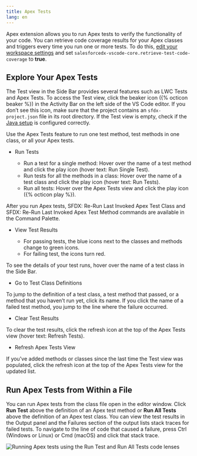 ```yaml
---
title: Apex Tests
lang: en
---
```


Apex extension allows you to run Apex tests to verify the functionality of your code. You can retrieve code coverage results for your Apex classes and triggers every time you run one or more tests. To do this, [edit your workspace settings](https://code.visualstudio.com/docs/getstarted/settings) and set `salesforcedx-vscode-core.retrieve-test-code-coverage` to **true**.

## Explore Your Apex Tests

The Test view in the Side Bar provides several features such as LWC Tests and Apex Tests. To access the Test view, click the beaker icon ({% octicon beaker %}) in the Activity Bar on the left side of the VS Code editor. If you don’t see this icon, make sure that the project contains an `sfdx-project.json` file in its root directory. If the Test view is empty, check if the [Java setup](../getting-started/java-setup) is configured correctly.

Use the Apex Tests feature to run one test method, test methods in one class, or all your Apex tests.

- Run Tests

  - Run a test for a single method: Hover over the name of a test method and click the play icon (hover text: Run Single Test).
  - Run tests for all the methods in a class: Hover over the name of a test class and click the play icon (hover text: Run Tests).
  - Run all tests: Hover over the Apex Tests view and click the play icon ({% octicon play %}).

After you run Apex tests, SFDX: Re-Run Last Invoked Apex Test Class and SFDX: Re-Run Last Invoked Apex Test Method commands are available in the Command Palette.

- View Test Results

  - For passing tests, the blue icons next to the classes and methods change to green icons.
  - For failing test, the icons turn red.

To see the details of your test runs, hover over the name of a test class in the Side Bar.

- Go to Test Class Definitions

To jump to the definition of a test class, a test method that passed, or a method that you haven’t run yet, click its name. If you click the name of a failed test method, you jump to the line where the failure occurred.

- Clear Test Results

To clear the test results, click the refresh icon at the top of the Apex Tests view (hover text: Refresh Tests).

- Refresh Apex Tests View

If you've added methods or classes since the last time the Test view was populated, click the refresh icon at the top of the Apex Tests view for the updated list.

## Run Apex Tests from Within a File

You can run Apex tests from the class file open in the editor window. Click **Run Test** above the definition of an Apex test method or **Run All Tests** above the definition of an Apex test class. You can view the test results in the Output panel and the Failures section of the output lists stack traces for failed tests. To navigate to the line of code that caused a failure, press Ctrl (Windows or Linux) or Cmd (macOS) and click that stack trace.

![Running Apex tests using the Run Test and Run All Tests code lenses](../../images/apex_test_run.gif)
